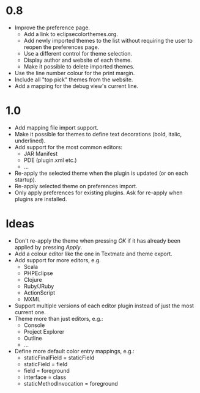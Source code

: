 0.8
===
* Improve the preference page.
  * Add a link to eclipsecolorthemes.org.
  * Add newly imported themes to the list without requiring the user to reopen
    the preferences page.
  * Use a different control for theme selection.
  * Display author and website of each theme.
  * Make it possible to delete imported themes.
* Use the line number colour for the print margin.
* Include all "top pick" themes from the website.
* Add a mapping for the debug view's current line.

1.0
===
* Add mapping file import support.
* Make it possible for themes to define text decorations (bold,
  italic, underlined).
* Add support for the most common editors:
  * JAR Manifest
  * PDE (plugin.xml etc.)
  * ...
* Re-apply the selected theme when the plugin is updated (or on each
  startup).
* Re-apply selected theme on preferences import.
* Only apply preferences for existing plugins. Ask for re-apply when
  plugins are installed.

Ideas
=====
* Don't re-apply the theme when pressing *OK* if it has already been
  applied by pressing *Apply*.
* Add a colour editor like the one in Textmate and theme export.
* Add support for more editors, e.g.
  * Scala
  * PHPEclipse
  * Clojure
  * Ruby/JRuby
  * ActionScript
  * MXML
* Support multiple versions of each editor plugin instead of just the
  most current one.
* Theme more than just editors, e.g.:
  * Console
  * Project Explorer
  * Outline
  * ...
* Define more default color entry mappings, e.g.:
  * staticFinalField = staticField
  * staticField = field
  * field = foreground
  * interface = class
  * staticMethodInvocation = foreground 
